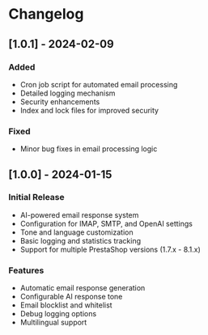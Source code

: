 # Changelog

## [1.0.1] - 2024-02-09
### Added
- Cron job script for automated email processing
- Detailed logging mechanism
- Security enhancements
- Index and lock files for improved security

### Fixed
- Minor bug fixes in email processing logic

## [1.0.0] - 2024-01-15
### Initial Release
- AI-powered email response system
- Configuration for IMAP, SMTP, and OpenAI settings
- Tone and language customization
- Basic logging and statistics tracking
- Support for multiple PrestaShop versions (1.7.x - 8.1.x)

### Features
- Automatic email response generation
- Configurable AI response tone
- Email blocklist and whitelist
- Debug logging options
- Multilingual support